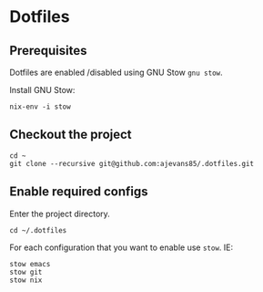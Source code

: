 # Dotfiles


## Prerequisites
Dotfiles are enabled /disabled using GNU Stow `gnu stow`.

Install GNU Stow:
```
nix-env -i stow
```

## Checkout the project

```
cd ~
git clone --recursive git@github.com:ajevans85/.dotfiles.git
```

## Enable required configs

Enter the project directory.

```
cd ~/.dotfiles
```

For each configuration that you want to enable use `stow`. IE:

```
stow emacs
stow git
stow nix
```

